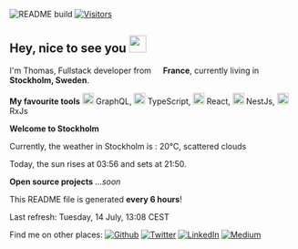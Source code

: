 
![README build](https://github.com/thmsgbrt/thmsgbrt/workflows/README%20build/badge.svg) [![Visitors](https://visitor-badge.glitch.me/badge?page_id=thmsgbrt.thmsgbrt)](https://github.com/thmsgbrt)

<h2>Hey, nice to see you <img src="https://emojis.slackmojis.com/emojis/images/1531849430/4246/blob-sunglasses.gif?1531849430" width="30"/></h2>


<p>I'm Thomas,  Fullstack developer from <img src="https://image.flaticon.com/icons/svg/197/197560.svg" width="13"/> <b>France</b>, currently living in <img src="https://image.flaticon.com/icons/svg/197/197564.svg" width="13"/> <b>Stockholm, Sweden</b>. </p>

<b>My  favourite tools</b>
<img src="https://upload.wikimedia.org/wikipedia/commons/thumb/1/17/GraphQL_Logo.svg/1024px-GraphQL_Logo.svg.png" width="20"/> GraphQL, <img src="https://cdn.iconscout.com/icon/free/png-512/typescript-1174965.png" width="20"/> TypeScript, <img src="https://cdn4.iconfinder.com/data/icons/logos-3/600/React.js_logo-512.png" width="20"/> React, <img src="https://seeklogo.com/images/N/nestjs-logo-09342F76C0-seeklogo.com.png" width="20"/> NestJs, <img src="https://cdn.worldvectorlogo.com/logos/rxjs-1.svg" width="20"/> RxJs

<p><b>Welcome to Stockholm</b></p>
<p>Currently, the weather in Stockholm is : 20°C, scattered clouds</p>
<p>Today, the sun rises at 03:56 and sets at 21:50.</p>

<b>Open source projects</b>
<i>...soon</i>


</hr>

<p>This README file is generated <b>every 6 hours</b>!</p>
<p>Last refresh: Tuesday, 14 July, 13:08 CEST</p>


Find me on other places:
[![Github](https://img.shields.io/github/followers/thmsgbrt.svg?label=GitHub&style=social)](https://github.com/thmsgbrt) [![Twitter](https://img.shields.io/twitter/follow/Guibz16?label=Twitter&style=social)](https://twitter.com/Guibz16) [![LinkedIn](https://img.shields.io/badge/LinkedIn-My_Resume-__?style=social&logo=LinkedIn)](https://www.linkedin.com/in/thomas-guibert) [![Medium](https://img.shields.io/badge/Medium-My_Stories-__?style=social&logo=Medium)](https://medium.com/@th.guibert)
